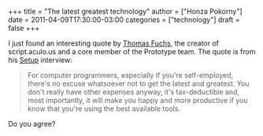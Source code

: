 +++
title = "The latest greatest technology"
author = ["Honza Pokorny"]
date = 2011-04-09T17:30:00-03:00
categories = ["technology"]
draft = false
+++

I just found an interesting quote by [Thomas Fuchs](http://mir.aculo.us/), the creator of
script.aculo.us and a core member of the Prototype team. The quote is from his
[Setup](http://thomas.fuchs.usesthis.com/) interview:

> For computer programmers, especially if you're self-employed, there's no
> excuse whatsoever not to get the latest and greatest. You don't really have
> other expenses anyway, it's tax-deductible and, most importantly, it will
> make you happy and more productive if you know that you're using the best
> available tools.

Do you agree?
